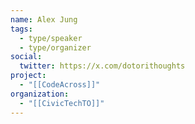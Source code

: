 ```yaml
---
name: Alex Jung
tags:
  - type/speaker
  - type/organizer
social:
  twitter: https://x.com/dotorithoughts
project:
  - "[[CodeAcross]]"
organization:
  - "[[CivicTechTO]]"
---
```

